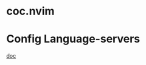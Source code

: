 coc.nvim
===

# Config Language-servers

[doc](https://github.com/neoclide/coc.nvim/wiki/Language-servers)

